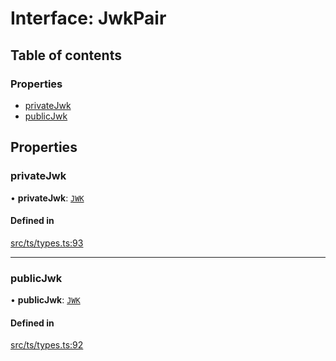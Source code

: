 # Interface: JwkPair

## Table of contents

### Properties

- [privateJwk](JwkPair.md#privatejwk)
- [publicJwk](JwkPair.md#publicjwk)

## Properties

### privateJwk

• **privateJwk**: [`JWK`](JWK.md)

#### Defined in

[src/ts/types.ts:93](https://gitlab.com/i3-market/code/wp3/t3.2/conflict-resolution/non-repudiation-library/-/blob/b9a6c2f/src/ts/types.ts#L93)

___

### publicJwk

• **publicJwk**: [`JWK`](JWK.md)

#### Defined in

[src/ts/types.ts:92](https://gitlab.com/i3-market/code/wp3/t3.2/conflict-resolution/non-repudiation-library/-/blob/b9a6c2f/src/ts/types.ts#L92)
